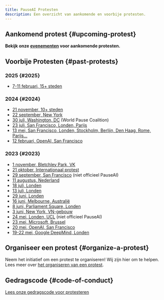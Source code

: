 ```yaml
---
title: PauseAI Protesten
description: Een overzicht van aankomende en voorbije protesten.
---
```

## Aankomend protest {#upcoming-protest}

**Bekijk onze [evenementen](/events) voor aankomende protesten.**

## Voorbije Protesten {#past-protests}

### 2025 {#2025}

- [7-11 februari, 15+ steden](/2025-february)

### 2024 {#2024}

- [21 november, 10+ steden](/2024-november)
- [22 september, New York](https://www.eventbrite.com/e/pauseai-nyc-summit-of-the-future-protest-tickets-905766862067)
- [30 juli, Washington, DC](https://www.facebook.com/events/2528518090675538) (World Pause Coalition)
- [23 juli, San Francisco, Londen, Parijs](https://x.com/PauseAI/status/1816550279095238711)
- [13 mei, San Francisco, Londen, Stockholm, Berlijn, Den Haag, Rome, Parijs...](/2024-may)
- [12 februari, OpenAI, San Francisco](/2024-february)

### 2023 {#2023}

- [1 november, Bletchley Park, VK](/2023-november-uk)
- [21 oktober, Internationaal protest](/2023-oct)
- [29 september, San Francisco](https://metaprotest.org/) (niet officieel PauseAI)
- [11 augustus, Nederland](/2023-august-nl)
- [18 juli, Londen](/2023-july-london-18th)
- [13 juli, Londen](/2023-july-london-13th)
- [29 juni, Londen](/2023-june-london-office-for-ai)
- [16 juni, Melbourne, Australië](/2023-june-melbourne)
- [8 juni, Parliament Square, Londen](/2023-june-london)
- [3 juni, New York, VN-gebouw](/nyc-un-vigil)
- [24 mei, Londen, UCL](https://twitter.com/GFuterman/status/1660648998863028230?s=20) (niet officieel PauseAI)
- [23 mei, Microsoft, Brussel](/brussels-microsoft-protest)
- [20 mei, OpenAI, San Francisco](/openai-protest)
- [19-22 mei, Google DeepMind, Londen](/2023-may-deepmind-london)

## Organiseer een protest {#organize-a-protest}

Neem het initiatief om een protest te organiseren!
Wij zijn hier om te helpen.
Lees meer over [het organiseren van een protest](/organizing-a-protest).

## Gedragscode {#code-of-conduct}

[Lees onze gedragscode voor protesteren](/protesters-code-of-conduct)